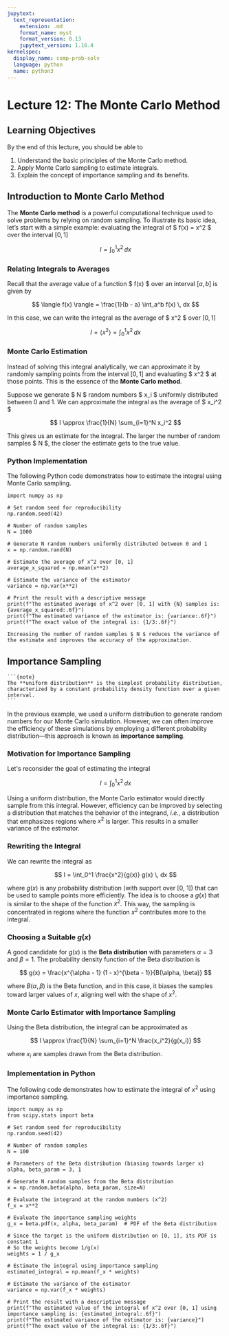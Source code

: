 ```yaml
---
jupytext:
  text_representation:
    extension: .md
    format_name: myst
    format_version: 0.13
    jupytext_version: 1.16.4
kernelspec:
  display_name: comp-prob-solv
  language: python
  name: python3
---
```


# Lecture 12: The Monte Carlo Method

## Learning Objectives

By the end of this lecture, you should be able to

1. Understand the basic principles of the Monte Carlo method.
2. Apply Monte Carlo sampling to estimate integrals.
3. Explain the concept of importance sampling and its benefits.

## Introduction to Monte Carlo Method

The **Monte Carlo method** is a powerful computational technique used to solve problems by relying on random sampling. To illustrate its basic idea, let’s start with a simple example: evaluating the integral of $ f(x) = x^2 $ over the interval $[0, 1]$

$$
I = \int_0^1 x^2 \, dx
$$

### Relating Integrals to Averages

Recall that the average value of a function $ f(x) $ over an interval $[a, b]$ is given by

$$
\langle f(x) \rangle = \frac{1}{b - a} \int_a^b f(x) \, dx
$$

In this case, we can write the integral as the average of $ x^2 $ over $[0, 1]$

$$
I = \langle x^2 \rangle = \int_0^1 x^2 \, dx
$$

### Monte Carlo Estimation

Instead of solving this integral analytically, we can approximate it by randomly sampling points from the interval $[0, 1]$ and evaluating $ x^2 $ at those points. This is the essence of the **Monte Carlo method**.

Suppose we generate $ N $ random numbers $ x_i $ uniformly distributed between 0 and 1. We can approximate the integral as the average of $ x_i^2 $

$$
I \approx \frac{1}{N} \sum_{i=1}^N x_i^2
$$

This gives us an estimate for the integral. The larger the number of random samples $ N $, the closer the estimate gets to the true value.

### Python Implementation

The following Python code demonstrates how to estimate the integral using Monte Carlo sampling.

```{code-cell} ipython3
import numpy as np

# Set random seed for reproducibility
np.random.seed(42)

# Number of random samples
N = 1000

# Generate N random numbers uniformly distributed between 0 and 1
x = np.random.rand(N)

# Estimate the average of x^2 over [0, 1]
average_x_squared = np.mean(x**2)

# Estimate the variance of the estimator
variance = np.var(x**2)

# Print the result with a descriptive message
print(f"The estimated average of x^2 over [0, 1] with {N} samples is: {average_x_squared:.6f}")
print(f"The estimated variance of the estimator is: {variance:.6f}")
print(f"The exact value of the integral is: {1/3:.6f}")
```

```{tip}
Increasing the number of random samples $ N $ reduces the variance of the estimate and improves the accuracy of the approximation.
```

## Importance Sampling

````{margin}
```{note}
The **uniform distribution** is the simplest probability distribution, characterized by a constant probability density function over a given interval.
```
````

In the previous example, we used a uniform distribution to generate random numbers for our Monte Carlo simulation. However, we can often improve the efficiency of these simulations by employing a different probability distribution—this approach is known as **importance sampling**.

### Motivation for Importance Sampling

Let's reconsider the goal of estimating the integral

$$
I = \int_0^1 x^2 \, dx
$$

Using a uniform distribution, the Monte Carlo estimator would directly sample from this integral. However, efficiency can be improved by selecting a distribution that matches the behavior of the integrand, *i.e.*, a distribution that emphasizes regions where $x^2$ is larger. This results in a smaller variance of the estimator.

### Rewriting the Integral

We can rewrite the integral as

$$
I = \int_0^1 \frac{x^2}{g(x)} g(x) \, dx
$$

where $g(x)$ is any probability distribution (with support over [0, 1]) that can be used to sample points more efficiently. The idea is to choose a $g(x)$ that is similar to the shape of the function $x^2$. This way, the sampling is concentrated in regions where the function $x^2$ contributes more to the integral.

### Choosing a Suitable $g(x)$

A good candidate for $g(x)$ is the **Beta distribution** with parameters $\alpha = 3$ and $\beta = 1$. The probability density function of the Beta distribution is

$$
g(x) = \frac{x^{\alpha - 1} (1 - x)^{\beta - 1}}{B(\alpha, \beta)}
$$

where $B(\alpha, \beta)$ is the Beta function, and in this case, it biases the samples toward larger values of $x$, aligning well with the shape of $x^2$.

### Monte Carlo Estimator with Importance Sampling

Using the Beta distribution, the integral can be approximated as

$$
I \approx \frac{1}{N} \sum_{i=1}^N \frac{x_i^2}{g(x_i)}
$$

where $x_i$ are samples drawn from the Beta distribution.

### Implementation in Python

The following code demonstrates how to estimate the integral of $x^2$ using importance sampling.

```{code-cell} ipython3
import numpy as np
from scipy.stats import beta

# Set random seed for reproducibility
np.random.seed(42)

# Number of random samples
N = 100

# Parameters of the Beta distribution (biasing towards larger x)
alpha, beta_param = 3, 1

# Generate N random samples from the Beta distribution
x = np.random.beta(alpha, beta_param, size=N)

# Evaluate the integrand at the random numbers (x^2)
f_x = x**2

# Evaluate the importance sampling weights
g_x = beta.pdf(x, alpha, beta_param)  # PDF of the Beta distribution

# Since the target is the uniform distribution on [0, 1], its PDF is constant 1
# So the weights become 1/g(x)
weights = 1 / g_x

# Estimate the integral using importance sampling
estimated_integral = np.mean(f_x * weights)

# Estimate the variance of the estimator
variance = np.var(f_x * weights)

# Print the result with a descriptive message
print(f"The estimated value of the integral of x^2 over [0, 1] using importance sampling is: {estimated_integral:.6f}")
print(f"The estimated variance of the estimator is: {variance}")
print(f"The exact value of the integral is: {1/3:.6f}")
```

